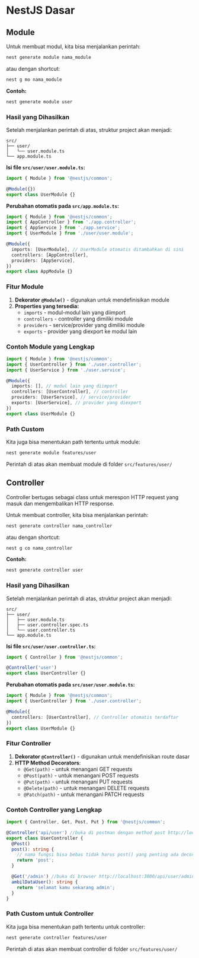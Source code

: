 # NestJS Dasar

## Module

Untuk membuat modul, kita bisa menjalankan perintah:

```bash
nest generate module nama_module
```

atau dengan shortcut:

```bash
nest g mo nama_module
```

**Contoh:**

```bash
nest generate module user
```

### Hasil yang Dihasilkan

Setelah menjalankan perintah di atas, struktur project akan menjadi:

```
src/
├── user/
│   └── user.module.ts
└── app.module.ts
```

**Isi file `src/user/user.module.ts`:**

```typescript
import { Module } from '@nestjs/common';

@Module({})
export class UserModule {}
```

**Perubahan otomatis pada `src/app.module.ts`:**

```typescript
import { Module } from '@nestjs/common';
import { AppController } from './app.controller';
import { AppService } from './app.service';
import { UserModule } from './user/user.module';

@Module({
  imports: [UserModule], // UserModule otomatis ditambahkan di sini
  controllers: [AppController],
  providers: [AppService],
})
export class AppModule {}
```

### Fitur Module

1. **Dekorator `@Module()`** - digunakan untuk mendefinisikan module
2. **Properties yang tersedia:**
   - `imports` - modul-modul lain yang diimport
   - `controllers` - controller yang dimiliki module
   - `providers` - service/provider yang dimiliki module
   - `exports` - provider yang diexport ke modul lain

### Contoh Module yang Lengkap

```typescript
import { Module } from '@nestjs/common';
import { UserController } from './user.controller';
import { UserService } from './user.service';

@Module({
  imports: [], // modul lain yang diimport
  controllers: [UserController], // controller
  providers: [UserService], // service/provider
  exports: [UserService], // provider yang diexport
})
export class UserModule {}
```

### Path Custom

Kita juga bisa menentukan path tertentu untuk module:

```bash
nest generate module features/user
```

Perintah di atas akan membuat module di folder `src/features/user/`

## Controller

Controller bertugas sebagai class untuk merespon HTTP request yang masuk dan mengembalikan HTTP response.

Untuk membuat controller, kita bisa menjalankan perintah:

```bash
nest generate controller nama_controller
```

atau dengan shortcut:

```bash
nest g co nama_controller
```

**Contoh:**

```bash
nest generate controller user
```

### Hasil yang Dihasilkan

Setelah menjalankan perintah di atas, struktur project akan menjadi:

```
src/
├── user/
│   ├── user.module.ts
│   ├── user.controller.spec.ts
│   └── user.controller.ts
└── app.module.ts
```

**Isi file `src/user/user.controller.ts`:**

```typescript
import { Controller } from '@nestjs/common';

@Controller('user')
export class UserController {}
```

**Perubahan otomatis pada `src/user/user.module.ts`:**

```typescript
import { Module } from '@nestjs/common';
import { UserController } from './user.controller';

@Module({
  controllers: [UserController], // Controller otomatis terdaftar
})
export class UserModule {}
```

### Fitur Controller

1. **Dekorator `@Controller()`** - digunakan untuk mendefinisikan route dasar
2. **HTTP Method Decorators**:
   - `@Get(path)` - untuk menangani GET requests
   - `@Post(path)` - untuk menangani POST requests
   - `@Put(path)` - untuk menangani PUT requests
   - `@Delete(path)` - untuk menangani DELETE requests
   - `@Patch(path)` - untuk menangani PATCH requests

### Contoh Controller yang Lengkap

```typescript
import { Controller, Get, Post, Put } from '@nestjs/common';

@Controller('api/user') //buka di postman dengan method post http://localhost:3000/api/user
export class UserController {
  @Post()
  post(): string {
    // nama fungsi bisa bebas tidak harus post() yang penting ada decoratornya @Post
    return 'post';
  }

  @Get('/admin') //buka di browser http://localhost:3000/api/user/admin
  ambilDataUser(): string {
    return 'selamat kamu sekarang admin';
  }
}
```

### Path Custom untuk Controller

Kita juga bisa menentukan path tertentu untuk controller:

```bash
nest generate controller features/user
```

Perintah di atas akan membuat controller di folder `src/features/user/`
